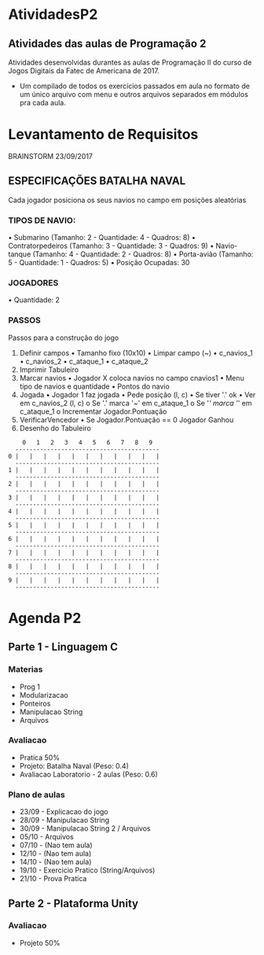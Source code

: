 # AtividadesP2

## Atividades das aulas de Programação 2
Atividades desenvolvidas durantes as aulas de Programação II do curso de Jogos Digitais da Fatec de Americana de 2017.
- Um compilado de todos os exercícios passados em aula no formato de um único arquivo com menu e outros arquivos separados em módulos pra cada aula.

# Levantamento de Requisitos
BRAINSTORM 23/09/2017 
## ESPECIFICAÇÕES BATALHA NAVAL
Cada jogador posiciona os seus navios no campo em posições aleatórias
### TIPOS DE NAVIO:
•	Submarino (Tamanho: 2 - Quantidade: 4 - Quadros: 8)
•	Contratorpedeiros (Tamanho: 3 - Quantidade: 3 - Quadros: 9)
•	Navio-tanque (Tamanho: 4 - Quantidade: 2 - Quadros: 8)
•	Porta-avião (Tamanho: 5 - Quantidade: 1 - Quadros: 5)
•	Posição Ocupadas: 30
### JOGADORES
•	Quantidade: 2
### PASSOS
Passos para a construção do jogo
1.	Definir campos
•	Tamanho fixo (10x10)
•	Limpar campo (~)
•	c_navios_1
•	c_navios_2
•	c_ataque_1
•	c_ataque_2
2.	Imprimir Tabuleiro
3.	Marcar navios
•	Jogador X coloca navios no campo cnavios1
•	Menu tipo de navios e quantidade
•	Pontos do navio
4.	Jogada
•	Jogador 1 faz jogada
•	Pede posição (l, c)
•	Se tiver '.' ok
•	Ver em c_navios_2 (l, c)
o	Se '.' marca '~' em c_ataque_1
o	Se '*' marca '*' em c_ataque_1
o	Incrementar Jogador.Pontuação
5.	VerificarVencedor
•	Se Jogador.Pontuação == 0 Jogador Ganhou
6.	Desenho do Tabuleiro
```
    0   1   2   3   4   5   6   7   8   9
  -----------------------------------------
0 |   |   |   |   |   |   |   |   |   |   |
  -----------------------------------------
1 |   |   |   |   |   |   |   |   |   |   |
  -----------------------------------------
2 |   |   |   |   |   |   |   |   |   |   |
  -----------------------------------------
3 |   |   |   |   |   |   |   |   |   |   |
  -----------------------------------------
4 |   |   |   |   |   |   |   |   |   |   |
  -----------------------------------------
5 |   |   |   |   |   |   |   |   |   |   |
  -----------------------------------------
6 |   |   |   |   |   |   |   |   |   |   |
  -----------------------------------------
7 |   |   |   |   |   |   |   |   |   |   |
  -----------------------------------------
8 |   |   |   |   |   |   |   |   |   |   |
  -----------------------------------------
9 |   |   |   |   |   |   |   |   |   |   |
  -----------------------------------------
```
# Agenda P2
## Parte 1 - Linguagem C

### Materias
- Prog 1
- Modularizacao
- Ponteiros
- Manipulacao String
- Arquivos

### Avaliacao
- Pratica 50%
- Projeto: Batalha Naval (Peso: 0.4)
- Avaliacao Laboratorio - 2 aulas (Peso: 0.6)

### Plano de aulas
- 23/09 - Explicacao do jogo
- 28/09 - Manipulacao String
- 30/09 - Manipulacao String 2 / Arquivos
- 05/10 - Arquivos
- 07/10 - (Nao tem aula)
- 12/10 - (Nao tem aula)
- 14/10 - (Nao tem aula)
- 19/10 - Exercicio Pratico (String/Arquivos)
- 21/10 - Prova Pratica

## Parte 2 - Plataforma Unity
### Avaliacao
- Projeto 50%